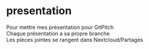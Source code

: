 # presentation
Pour mettre mes présentation pour GitPitch  
Chaque présentation a sa propre branche  
Les pièces jointes se rangent dans Nextcloud/Partages
